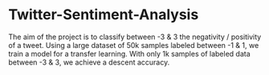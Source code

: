 # Twitter-Sentiment-Analysis

The aim of the project is to classify between -3 & 3 the negativity / positivity of a tweet. Using a large dataset of 50k samples labeled between -1 & 1, we train a model for a transfer learning. With only 1k samples of labeled data between -3 & 3, we achieve a descent accuracy.
